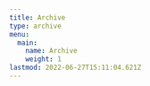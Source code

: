 ```yaml
---
title: Archive
type: archive
menu:
  main:
    name: Archive
    weight: 1
lastmod: 2022-06-27T15:11:04.621Z
---
```

